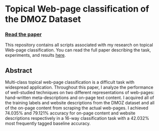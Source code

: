 # Topical Web-page classification of the DMOZ Dataset

### [Read the paper](paper.pdf)

This repository contains all scripts associated with my research on topical Web-page classification. You can read the full paper describing the task, experiments, and results [here](paper.pdf).

## Abstract
Multi-class topical web-page classification is a difficult task with widespread application. Throughout this paper, I analyze the performance of well-studied techniques on two different representations of web-pages: hand-written meta-descriptions and on-page text content. I acquired all of the training labels and website descriptions from the DMOZ dataset and all of the on-page content from scraping the actual web-pages. I achieved 74.035% and 79.121% accuracy for on-page content and website descriptions respectively in a 16-way classification task with a 42.032% most frequently tagged baseline accuracy.


